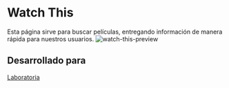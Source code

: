 # Watch This

Esta página sirve para buscar películas, entregando información de manera rápida para nuestros usuarios. 
![watch-this-preview](https://raw.githubusercontent.com/Pauliih/watch_this/master/assets/img/watch_this_review.png)

## Desarrollado para 
[Laboratoria](http://laboratoria.la)

